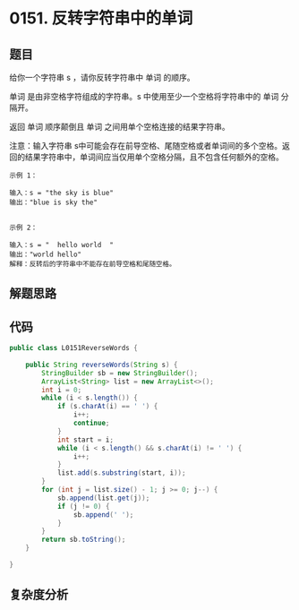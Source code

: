 # 0151. 反转字符串中的单词

## 题目
给你一个字符串 s ，请你反转字符串中 单词 的顺序。

单词 是由非空格字符组成的字符串。s 中使用至少一个空格将字符串中的 单词 分隔开。

返回 单词 顺序颠倒且 单词 之间用单个空格连接的结果字符串。

注意：输入字符串 s中可能会存在前导空格、尾随空格或者单词间的多个空格。返回的结果字符串中，单词间应当仅用单个空格分隔，且不包含任何额外的空格。



```
示例 1：

输入：s = "the sky is blue"
输出："blue is sky the"


示例 2：

输入：s = "  hello world  "
输出："world hello"
解释：反转后的字符串中不能存在前导空格和尾随空格。
```

## 解题思路


## 代码
```java
public class L0151ReverseWords {
        
    public String reverseWords(String s) {
        StringBuilder sb = new StringBuilder();
        ArrayList<String> list = new ArrayList<>();
        int i = 0;
        while (i < s.length()) {
            if (s.charAt(i) == ' ') {
                i++;
                continue;
            }
            int start = i;
            while (i < s.length() && s.charAt(i) != ' ') {
                i++;
            }
            list.add(s.substring(start, i));
        }
        for (int j = list.size() - 1; j >= 0; j--) {
            sb.append(list.get(j));
            if (j != 0) {
                sb.append(' ');
            }
        }
        return sb.toString();
    }
    
}
```

## 复杂度分析

